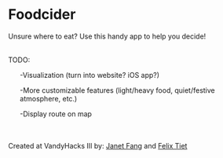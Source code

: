 # Foodcider


Unsure where to eat? Use this handy app to help you decide!
<br></br>


TODO:
<ul>-Visualization (turn into website? iOS app?)</ul>
<ul>-More customizable features (light/heavy food, quiet/festive atmosphere, etc.)</ul>
<ul>-Display route on map</ul>

<br></br>
Created at VandyHacks III by: <a target="_blank" href="https://github.com/janetcfang">Janet Fang</a> and <a href="https://github.com/ftiet" target="_blank">Felix Tiet</a>
